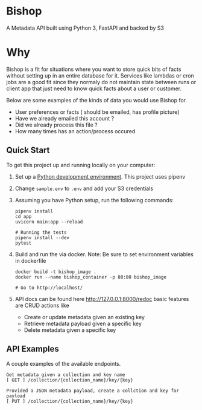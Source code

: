# Bishop
A Metadata API built using Python 3, FastAPI and backed by S3

# Why
Bishop is a fit for situations where you want to store quick bits of facts without
setting up in an entire database for it. Services like lambdas or cron jobs are a good
fit since they normaly do not maintain state between runs or client app that
just need to know quick facts about a user or customer.

Below are some examples of the kinds of data you would use Bishop for.

   - User preferences or facts ( should be emailed, has profile picture)
   - Have we already emailed this account ?
   - Did we already process this file ?
   - How many times has an action/process occured

## Quick Start

To get this project up and running locally on your computer:
1. Set up a [Python development environment](https://developer.mozilla.org/en-US/docs/Learn/Server-side/Django/development_environment). This project uses pipenv

2. Change `sample.env` to `.env` and add your S3 credentials

3. Assuming you have Python setup, run the following commands:
   ```
   pipenv install
   cd app
   uvicorn main:app --reload

   # Running the tests
   pipenv install --dev
   pytest
   ```

4. Build and run the via docker.
   Note: Be sure to set environment variables in dockerfile
   ```
   docker build -t bishop_image .
   docker run --name bishop_container -p 80:80 bishop_image

   # Go to http://localhost/
   ```

5. API docs can be found here http://127.0.0.1:8000/redoc basic features are CRUD actions like
   - Create or update metadata given an existing key
   - Retrieve metadata payload given a specific key
   - Delete metadata given a specific key

## API Examples
A couple examples of the available endpoints.
```
Get metadata given a collection and key name
[ GET ] /collection/{collection_name}/key/{key}

Provided a JSON metadata payload, create a collction and key for payload
[ PUT ] /collection/{collection_name}/key/{key}
```
